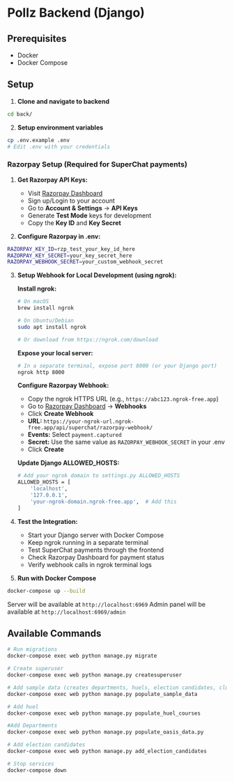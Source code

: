 # Pollz Backend (Django)

## Prerequisites
- Docker
- Docker Compose

## Setup

1. **Clone and navigate to backend**
```bash
cd back/
```

2. **Setup environment variables**
```bash
cp .env.example .env
# Edit .env with your credentials
```

### Razorpay Setup (Required for SuperChat payments)

1. **Get Razorpay API Keys:**
   - Visit [Razorpay Dashboard](https://dashboard.razorpay.com/)
   - Sign up/Login to your account
   - Go to **Account & Settings** → **API Keys**
   - Generate **Test Mode** keys for development
   - Copy the **Key ID** and **Key Secret**

2. **Configure Razorpay in .env:**
```bash
RAZORPAY_KEY_ID=rzp_test_your_key_id_here
RAZORPAY_KEY_SECRET=your_key_secret_here
RAZORPAY_WEBHOOK_SECRET=your_custom_webhook_secret
```

3. **Setup Webhook for Local Development (using ngrok):**
   
   **Install ngrok:**
   ```bash
   # On macOS
   brew install ngrok
   
   # On Ubuntu/Debian
   sudo apt install ngrok
   
   # Or download from https://ngrok.com/download
   ```
   
   **Expose your local server:**
   ```bash
   # In a separate terminal, expose port 8000 (or your Django port)
   ngrok http 8000
   ```
   
   **Configure Razorpay Webhook:**
   - Copy the ngrok HTTPS URL (e.g., `https://abc123.ngrok-free.app`)
   - Go to [Razorpay Dashboard](https://dashboard.razorpay.com/) → **Webhooks**
   - Click **Create Webhook**
   - **URL:** `https://your-ngrok-url.ngrok-free.app/api/superchat/razorpay-webhook/`
   - **Events:** Select `payment.captured`
   - **Secret:** Use the same value as `RAZORPAY_WEBHOOK_SECRET` in your .env
   - Click **Create**

   **Update Django ALLOWED_HOSTS:**
   ```bash
   # Add your ngrok domain to settings.py ALLOWED_HOSTS
   ALLOWED_HOSTS = [
       'localhost',
       '127.0.0.1',
       'your-ngrok-domain.ngrok-free.app',  # Add this
   ]
   ```

4. **Test the Integration:**
   - Start your Django server with Docker Compose
   - Keep ngrok running in a separate terminal
   - Test SuperChat payments through the frontend
   - Check Razorpay Dashboard for payment status
   - Verify webhook calls in ngrok terminal logs

3. **Run with Docker Compose**
```bash
docker-compose up --build
```

Server will be available at `http://localhost:6969`
Admin panel will be available at `http://localhost:6969/admin`

## Available Commands
```bash
# Run migrations
docker-compose exec web python manage.py migrate

# Create superuser
docker-compose exec web python manage.py createsuperuser

# Add sample data (creates departments, huels, election candidates, clubs - NO votes)
docker-compose exec web python manage.py populate_sample_data

# Add huel
docker-compose exec web python manage.py populate_huel_courses

#Add Departments
docker-compose exec web python manage.py populate_oasis_data.py

# Add election candidates
docker-compose exec web python manage.py add_election_candidates

# Stop services
docker-compose down
```